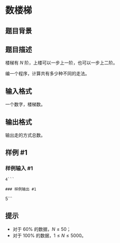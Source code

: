 # 数楼梯

## 题目背景



## 题目描述

楼梯有 $N$ 阶，上楼可以一步上一阶，也可以一步上二阶。

编一个程序，计算共有多少种不同的走法。

## 输入格式

一个数字，楼梯数。


## 输出格式

输出走的方式总数。


## 样例 #1

### 样例输入 #1
```
4```

### 样例输出 #1

```
5```

## 提示

- 对于 $60\%$ 的数据，$N \leq 50$；   
- 对于 $100\%$ 的数据，$1 \le N \leq 5000$。

